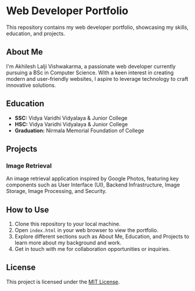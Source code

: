 

# Web Developer Portfolio

This repository contains my web developer portfolio, showcasing my skills, education, and projects.

## About Me

I'm Akhilesh Lalji Vishwakarma, a passionate web developer currently pursuing a BSc in Computer Science. With a keen interest in creating modern and user-friendly websites, I aspire to leverage technology to craft innovative solutions.

## Education

- **SSC:** Vidya Varidhi Vidyalaya & Junior College
- **HSC:** Vidya Varidhi Vidyalaya & Junior College
- **Graduation:** Nirmala Memorial Foundation of College

## Projects

### Image Retrieval

An image retrieval application inspired by Google Photos, featuring key components such as User Interface (UI), Backend Infrastructure, Image Storage, Image Processing, and Security.

## How to Use

1. Clone this repository to your local machine.
2. Open `index.html` in your web browser to view the portfolio.
3. Explore different sections such as About Me, Education, and Projects to learn more about my background and work.
4. Get in touch with me for collaboration opportunities or inquiries.

## License

This project is licensed under the [MIT License](LICENSE).

